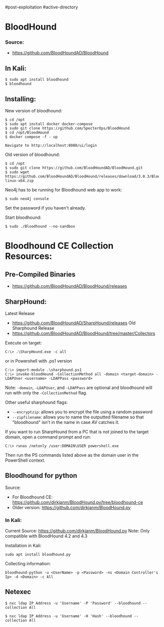 #post-exploitation #active-directory
# BloodHound

### Source: 

- https://github.com/BloodHoundAD/BloodHound

## In Kali: 
```
$ sudo apt install bloodhound
$ bloodhound 
```
## Installing:
New version of bloodhound:
```
$ cd /opt
$ sudo apt install docker docker-compose
$ sudo git clone https://github.com/SpecterOps/BloodHound
$ cd /opt/BloodHound
$ docker compose -f - up

Navigate to http://localhost:8080/ui/login
```

Old version of bloodhound: 
```
$ cd /opt
$ sudo git clone https://github.com/BloodHoundAD/BloodHound.git
$ sudo wget https://github.com/BloodHoundAD/BloodHound/releases/download/3.0.3/BloodHound-linux-x64.zip
```

Neo4j has to be running for Bloodhound web app to work:
```
$ sudo neo4j console
```
Set the password if you haven't already. 

Start bloodhound:
```
$ sudo ./Bloodhound --no-sandbox
```

# Bloodhound CE Collection Resources:
## Pre-Compiled Binaries

- https://github.com/BloodHoundAD/BloodHound/releases

## SharpHound: 

Latest Release
- https://github.com/BloodHoundAD/SharpHound/releases
Old Sharphound Release
- https://github.com/BloodHoundAD/BloodHound/tree/master/Collectors

Execute on target:
```
C:\> .\SharpHound.exe -c all
```
or in Powershell with .ps1 version

```
C:\> import-module .\sharphound.ps1
C:\> invoke-bloodHound -CollectionMethod all -domain <target-domain> -LDAPUser <username> -LDAPPass <password>
```
Note: `-domain`, `-LDAPUser`, and `-LDAPPass` are optional and bloodhound will run with only the `-CollectionMethod` flag. 

Other useful sharphound flags:
- `--encryptzip`: allows you to encrypt the file using a random password 
- `--zipfilename`: allows you to name the outputted filename so that "bloodhound" isn't in the name in case AV catches it.

If you want to run SharpHound from a PC that is not joined to the target domain, open a command prompt and run:
```
C:\> runas /netonly /user:DOMAIN\USER powershell.exe
```
Then run the PS commands listed above as the domain user in the PowerShell context.

## Bloodhound for python 

Source: 
- For Bloodhound CE: https://github.com/dirkjanm/BloodHound.py/tree/bloodhound-ce
- Older version: https://github.com/dirkjanm/BloodHound.py

### In Kali: 
Current Source: https://github.com/dirkjanm/BloodHound.py
Note: Only compatible with BloodHound 4.2 and 4.3

Installation in Kali: 
```
sudo apt install bloodhound.py
```

Collecting information: 
```
bloodhound-python -u <UserName> -p <Password> -ns <Domain Controller's Ip> -d <Domain> -c All
```

## Netexec 

```
$ nxc ldap IP Address -u 'Username' -P 'Password' --bloodhound --collection All

$ nxc ldap IP Address -u 'Username' -H 'Hash' --bloodhound --collection All
```
